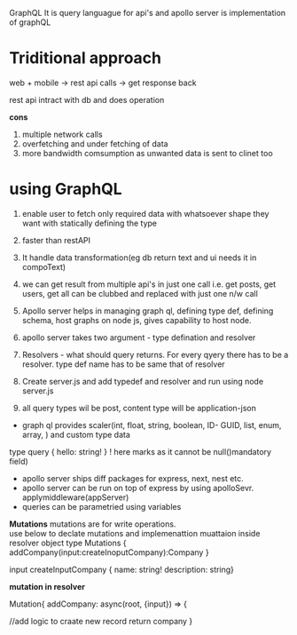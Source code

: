 
GraphQL It is query languague for api's and apollo server is implementation of graphQL

# Triditional approach

web + mobile -> rest api calls -> get response back

rest api intract with db and does operation

__cons__
1) multiple network calls
2) overfetching and under fetching of data
3) more bandwidth comsumption as unwanted data is sent to clinet too

# using GraphQL
1) enable user to fetch only required data with whatsoever shape they want with statically defining the type
2) faster than restAPI
3) It handle data transformation(eg db return text and ui needs it in compoText)
4) we can get result from multiple api's in just one call i.e. get posts, get users, get all can be clubbed and replaced with just one n/w call
5) Apollo server helps in managing graph ql, defining type def, defining schema, host graphs on node js, gives capability to host node.






10) apollo server takes two argument - type defination and resolver
11) Resolvers - what should query returns. For every qyery there has to be a resolver. type def name has to be same that of resolver
12) Create server.js and add typedef and resolver and run using node server.js
13) all query types wil be post, content type will be application-json


* graph ql provides scaler(int, float, string, boolean, ID- GUID, list, enum, array, ) and custom type data

type query {
  hello: string!
 }
 ! here marks as it cannot be null()mandatory field)
 
 
 * apollo server ships diff packages for express, next, nest etc.
 * apollo server can be run on top of express by using apolloSevr. applymiddleware(appServer)
 * queries can be parametried using variables
 
 
 __Mutations__
 mutations are for write operations.  
 use below to declate mutations and implemenattion muattaion inside resolver object
 type Mutations {
 addCompany(input:createInoputCompany):Company
 }
 
input createInputCompany {
name: string!
description: string}


__mutation in resolver__

Mutation{
addCompany: async(root, {input}) => {

//add logic to craate new record
return company
}

